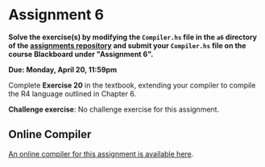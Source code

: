 # Assignment 6

**Solve the exercise(s) by modifying the `Compiler.hs` file in the `a6`
directory of the [assignments
repository](https://github.com/jnear/cs202-assignments) and submit
your `Compiler.hs` file on the course Blackboard under "Assignment
6".**

**Due: Monday, April 20, 11:59pm**

Complete **Exercise 20** in the textbook, extending your compiler to
compile the R4 language outlined in Chapter 6.

**Challenge exercise**: No challenge exercise for this assignment.

## Online Compiler

[An online compiler for this assignment is available
here](http://jnear.w3.uvm.edu/cs202/compiler-a6.php).
